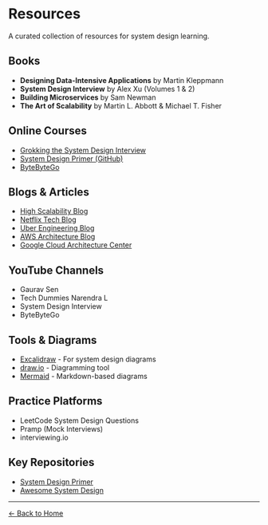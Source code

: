 # Resources

A curated collection of resources for system design learning.

## Books

- **Designing Data-Intensive Applications** by Martin Kleppmann
- **System Design Interview** by Alex Xu (Volumes 1 & 2)
- **Building Microservices** by Sam Newman
- **The Art of Scalability** by Martin L. Abbott & Michael T. Fisher

## Online Courses

- [Grokking the System Design Interview](https://www.educative.io/courses/grokking-the-system-design-interview)
- [System Design Primer (GitHub)](https://github.com/donnemartin/system-design-primer)
- [ByteByteGo](https://bytebytego.com/)

## Blogs & Articles

- [High Scalability Blog](http://highscalability.com/)
- [Netflix Tech Blog](https://netflixtechblog.com/)
- [Uber Engineering Blog](https://eng.uber.com/)
- [AWS Architecture Blog](https://aws.amazon.com/blogs/architecture/)
- [Google Cloud Architecture Center](https://cloud.google.com/architecture)

## YouTube Channels

- Gaurav Sen
- Tech Dummies Narendra L
- System Design Interview
- ByteByteGo

## Tools & Diagrams

- [Excalidraw](https://excalidraw.com/) - For system design diagrams
- [draw.io](https://draw.io/) - Diagramming tool
- [Mermaid](https://mermaid.js.org/) - Markdown-based diagrams

## Practice Platforms

- LeetCode System Design Questions
- Pramp (Mock Interviews)
- interviewing.io

## Key Repositories

- [System Design Primer](https://github.com/donnemartin/system-design-primer)
- [Awesome System Design](https://github.com/madd86/awesome-system-design)

---

[← Back to Home](index.md)
